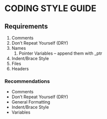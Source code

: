 # CODING STYLE GUIDE

## Requirements
1. Comments
2. Don’t Repeat Yourself (DRY)
3. Names
    1. Pointer Variables – append them with _ptr
4. Indent/Brace Style
5. Files
6. Headers


### Recommendations

* Comments
* Don’t Repeat Yourself (DRY)
* General Formatting
* Indent/Brace Style
* Variables
